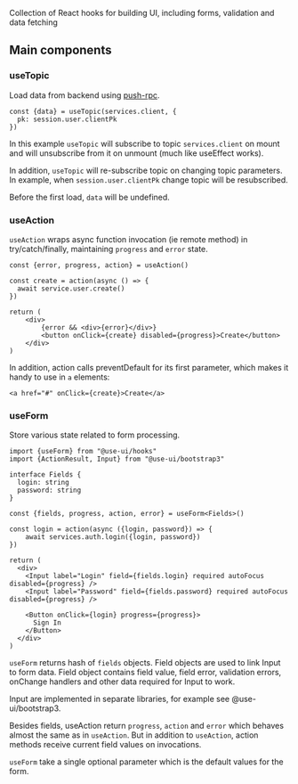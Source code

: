 Collection of React hooks for building UI, including forms, validation and data fetching

## Main components

### useTopic

Load data from backend using [push-rpc](https://github.com/vasyas/push-rpc).

```
const {data} = useTopic(services.client, {
  pk: session.user.clientPk
})
```

In this example `useTopic` will subscribe to topic `services.client` on mount and 
will unsubscribe from it on unmount (much like useEffect works). 

In addition, `useTopic` will re-subscribe topic on changing topic parameters.
In example, when `session.user.clientPk` change topic will be resubscribed. 

Before the first load, `data` will be undefined. 

### useAction

`useAction` wraps async function invocation (ie remote method) in try/catch/finally, 
maintaining `progress` and `error` state.

```
const {error, progress, action} = useAction()

const create = action(async () => {
  await service.user.create()
})

return (
    <div>
        {error && <div>{error}</div>}
        <button onClick={create} disabled={progress}>Create</button>
    </div>
)
```

In addition, action calls preventDefault for its first parameter, which makes it handy to use in `a` elements:
```
<a href="#" onClick={create}>Create</a>
```

### useForm

Store various state related to form processing.
```
import {useForm} from "@use-ui/hooks"
import {ActionResult, Input} from "@use-ui/bootstrap3"

interface Fields {
  login: string
  password: string
}

const {fields, progress, action, error} = useForm<Fields>()

const login = action(async ({login, password}) => {
    await services.auth.login({login, password})
})

return (
  <div>
    <Input label="Login" field={fields.login} required autoFocus disabled={progress} />
    <Input label="Password" field={fields.password} required autoFocus disabled={progress} />

    <Button onClick={login} progress={progress}>
      Sign In
    </Button>
  </div>
)

```

`useForm` returns hash of `fields` objects. Field objects are used to link Input to form data. Field object contains
field value, field error, validation errors, onChange handlers and other data required for Input to work.

Input are implemented in separate libraries, for example see @use-ui/bootstrap3.

Besides fields, useAction return `progress`, `action` and `error` which behaves almost the same as in `useAction`.
But in addition to `useAction`, action methods receive current field values on invocations.
  
`useForm` take a single optional parameter which is the default values for the form.
 